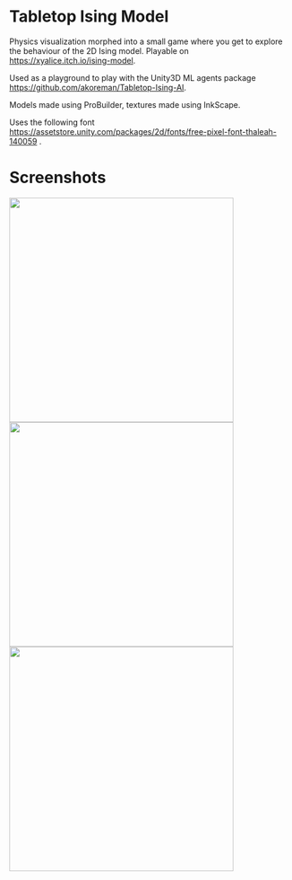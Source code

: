 # Tabletop Ising Model
Physics visualization morphed into a small game where you get to explore the behaviour of the 2D Ising model. Playable on https://xyalice.itch.io/ising-model.  
  
Used as a playground to play with the Unity3D ML agents package https://github.com/akoreman/Tabletop-Ising-AI.  
  
Models made using ProBuilder, textures made using InkScape.
  
Uses the following font https://assetstore.unity.com/packages/2d/fonts/free-pixel-font-thaleah-140059 .


# Screenshots

<img src="https://raw.github.com/tkoreman/Tabletop-Ising-Model/master/images/Splash.png" width="400">  

<img src="https://raw.github.com/tkoreman/Tabletop-Ising-Model/master/images/Ising1.PNG" width="400">  

<img src="https://raw.github.com/tkoreman/Tabletop-Ising-Model/master/images/Ising2.PNG" width="400">  
